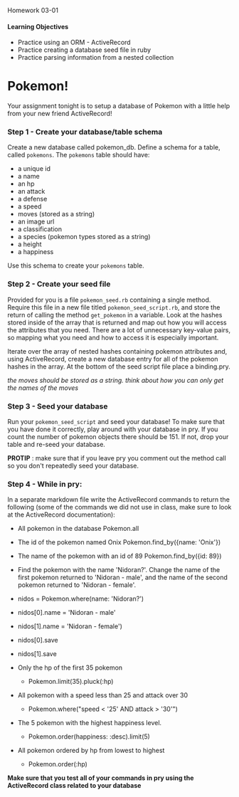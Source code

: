 Homework 03-01

#### Learning Objectives

- Practice using an ORM - ActiveRecord
- Practice creating a database seed file in ruby
- Practice parsing information from a nested collection

# Pokemon!
Your assignment tonight is to setup a database of Pokemon with a little help from your new friend ActiveRecord!

### Step 1 - Create your database/table schema
Create a new database called pokemon_db. Define a schema for a table, called `pokemons`. The `pokemons` table should have:
- a unique id
- a name
- an hp
- an attack
- a defense
- a speed
- moves (stored as a string)
- an image url
- a classification
- a species (pokemon types stored as a string)
- a height
- a happiness

Use this schema to create your `pokemons` table.

### Step 2 - Create your seed file
Provided for you is a file `pokemon_seed.rb` containing a single method. Require
this file in a new file titled `pokemon_seed_script.rb`, and store the return of
calling the method `get_pokemon` in a variable. Look at the hashes stored inside
of the array that is returned and map out how you will access the attributes that
you need. There are a lot of unnecessary key-value pairs, so mapping what you need
and how to access it is especially important.

Iterate over the array of nested hashes containing pokemon attributes and, using
ActiveRecord, create a new database entry for all of the pokemon hashes in the
array. At the bottom of the seed script file place a binding.pry.

_the moves should be stored as a string. think about how you can only get the names of the moves_

### Step 3 - Seed your database

Run your `pokemon_seed_script` and seed your database! To make sure that you have
done it correctly, play around with your database in pry. If you count the number
of pokemon objects there should be 151. If not, drop your table and re-seed your database.

__PROTIP__ : make sure that if you leave pry you comment out the method call so
you don't repeatedly seed your database.

### Step 4 - While in pry:
In a separate markdown file write the ActiveRecord commands to return the following
(some of the commands we did not use in class, make sure to look at the ActiveRecord documentation):

- All pokemon in the database
Pokemon.all
- The id of the pokemon named Onix
Pokemon.find_by({name: 'Onix'})
- The name of the pokemon with an id of 89
Pokemon.find_by({id: 89})
- Find the pokemon with the name 'Nidoran?'. Change the name of the first pokemon
returned to 'Nidoran - male', and the name of the second pokemon returned to 'Nidoran - female'.
- nidos = Pokemon.where(name: 'Nidoran?')
- nidos[0].name = 'Nidoran - male'
- nidos[1].name = 'Nidoran - female')
- nidos[0].save
- nidos[1].save

- Only the hp of the first 35 pokemon
  - Pokemon.limit(35).pluck(:hp)
- All pokemon with a speed less than 25 and attack over 30
  - Pokemon.where("speed < '25' AND attack > '30'")
- The 5 pokemon with the highest happiness level.
  - Pokemon.order(happiness: :desc).limit(5)
- All pokemon ordered by hp from lowest to highest
  - Pokemon.order(:hp)

__Make sure that you test all of your commands in pry using the ActiveRecord class related to your database__
